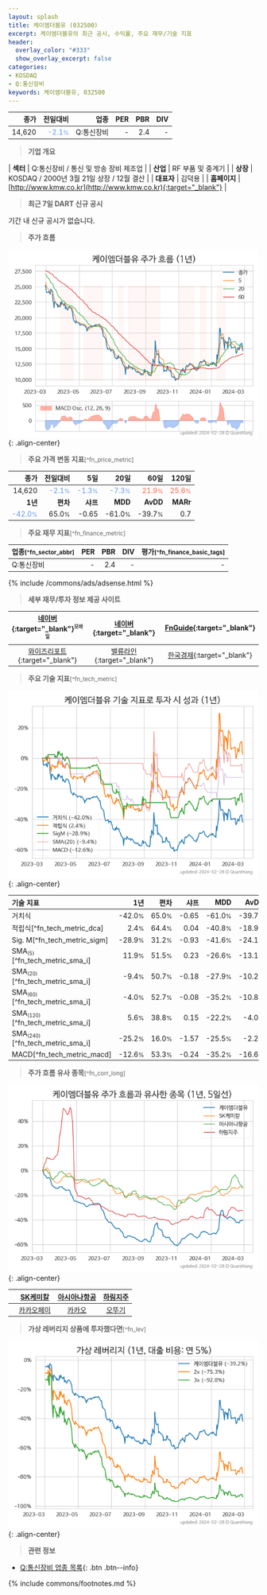 ```yaml
---
layout: splash
title: 케이엠더블유 (032500)
excerpt: 케이엠더블유의 최근 공시, 수익률, 주요 재무/기술 지표
header:
  overlay_color: "#333"
  show_overlay_excerpt: false
categories:
- KOSDAQ
- Q:통신장비
keywords: 케이엠더블유, 032500
---
```


| **종가** | **전일대비** | **업종** | **PER** | **PBR** | **DIV** |
| -------: | -----------: | -------: | ------: | ------: | ------: |
| 14,620 | <span style="color: cornflowerblue">-2.1<small>%</small></span> | Q:통신장비 | - | 2.4 | - |

<!-- more -->


> **기업 개요**<a id="company"></a>

| <span style="white-space:nowrap;">**섹터**</span> | Q:통신장비 / 통신 및 방송 장비 제조업 |
| <span style="white-space:nowrap;">**산업**</span> | RF 부품 및 중계기 |
| <span style="white-space:nowrap;">**상장**</span> | KOSDAQ / 2000년 3월 21일 상장 / 12월 결산 |
| <span style="white-space:nowrap;">**대표자**</span> | 김덕용 |
| <span style="white-space:nowrap;">**홈페이지**</span> | [http://www.kmw.co.kr](http://www.kmw.co.kr){:target="_blank"} |


> **최근 7일 DART 신규 공시**<a id="dart"></a>

기간 내 신규 공시가 없습니다.


> **주가 흐름**<a id="price"></a>

![032500](/stock/images/032500.png){: .align-center}


> **주요 가격 변동 지표**<small>[^fn_price_metric]</small>

| **종가** | **전일대비** | **5일** | **20일** | **60일** | **120일** |
| -------: | -----------: | ------: | -------: | -------: | --------: |
| 14,620 | <span style="color: cornflowerblue">-2.1<small>%</small></span> | <span style="color: cornflowerblue">-1.3<small>%</small></span> | <span style="color: cornflowerblue">-7.3<small>%</small></span> | <span style="color: tomato">21.9<small>%</small></span> | <span style="color: tomato">25.6<small>%</small></span> |
| **1년** | **편차** | **샤프** | **MDD** | **AvDD** | **MARr** |
| <span style="color: cornflowerblue">-42.0<small>%</small></span> | 65.0<small>%</small> | -0.65 | -61.0<small>%</small> | -39.7<small>%</small> | 0.7 |


> **주요 재무 지표**<small>[^fn_finance_metric]</small>

| **업종**<small>[^fn_sector_abbr]</small> | **PER** | **PBR** | **DIV** | **평가**<small>[^fn_finance_basic_tags]</small> |
| :--------------------------------------- | ------: | ------: | ------: | ----------------------------------------------: |
| Q:통신장비 | - | 2.4 | - | - |



{% include /commons/ads/adsense.html %}

> **세부 재무/투자 정보 제공 사이트**

| [네이버](https://m.stock.naver.com/domestic/stock/032500/finance/summary){:target="_blank"}<sup><small>모바일</small></sup> | [네이버](https://finance.naver.com/item/coinfo.naver?code=032500){:target="_blank"} | [FnGuide](https://comp.fnguide.com/SVO2/ASP/SVD_Invest.asp?gicode=A032500&MenuYn=Y){:target="_blank"} |
| :---: | :---: | :---: |
| [와이즈리포트](https://comp.wisereport.co.kr/company/c1040001.aspx?cmp_cd=032500){:target="_blank"} | [밸류라인](https://www.valueline.co.kr/finance/summary/032500){:target="_blank"} | [한국경제](https://markets.hankyung.com/stock/032500/financial-summary){:target="_blank"} |


> **주요 기술 지표**<small>[^fn_tech_metric]</small>


![032500](/stock/images/032500_tech.png){: .align-center}

| **기술 지표** | **1년** | **편차** | **샤프** | **MDD** | **AvDD** |
| :------------ | ------: | -----------: | -------: | ------: | -------: |
| 거치식 | -42.0<small>%</small> | 65.0<small>%</small> | -0.65 | -61.0<small>%</small> | -39.7<small>%</small> |
| 적립식[^fn_tech_metric_dca] | 2.4<small>%</small> | 64.4<small>%</small> | 0.04 | -40.8<small>%</small> | -18.9<small>%</small> |
| Sig. M[^fn_tech_metric_sigm] | -28.9<small>%</small> | 31.2<small>%</small> | -0.93 | -41.6<small>%</small> | -24.1<small>%</small> |
| SMA<small><sub>(5)</sub></small>[^fn_tech_metric_sma_i] | 11.9<small>%</small> | 51.5<small>%</small> | 0.23 | -26.6<small>%</small> | -13.1<small>%</small> |
| SMA<small><sub>(20)</sub></small>[^fn_tech_metric_sma_i] | -9.4<small>%</small> | 50.7<small>%</small> | -0.18 | -27.9<small>%</small> | -10.2<small>%</small> |
| SMA<small><sub>(60)</sub></small>[^fn_tech_metric_sma_i] | -4.0<small>%</small> | 52.7<small>%</small> | -0.08 | -35.2<small>%</small> | -10.8<small>%</small> |
| SMA<small><sub>(120)</sub></small>[^fn_tech_metric_sma_i] | 5.6<small>%</small> | 38.8<small>%</small> | 0.15 | -22.2<small>%</small> | -4.0<small>%</small> |
| SMA<small><sub>(240)</sub></small>[^fn_tech_metric_sma_i] | -25.2<small>%</small> | 16.0<small>%</small> | -1.57 | -25.5<small>%</small> | -2.2<small>%</small> |
| MACD[^fn_tech_metric_macd] | -12.6<small>%</small> | 53.3<small>%</small> | -0.24 | -35.2<small>%</small> | -16.6<small>%</small> |


> **주가 흐름 유사 종목**<a id="corr"></a><small>[^fn_corr_long]</small>

![032500](/stock/images/032500_corr.png){: .align-center}

|       | [SK케미칼](/285130/) | [아시아나항공](/020560/) | [하림지주](/003380/) |
| :---: | :------------------------------------: | :------------------------------------: | :------------------------------------: |
|       | [카카오페이](/377300/) | [카카오](/035720/) | [오뚜기](/007310/) |


> **가상 레버리지 상품에 투자했다면**<a id="2x"></a><small>[^fn_lev]</small>

![032500](/stock/images/032500_2x.png){: .align-center}


> **관련 정보**

- [Q:통신장비 업종 목록](/stats/sector/kosdaq_업종_통신장비_종목/){: .btn .btn--info}

{% include commons/footnotes.md %}